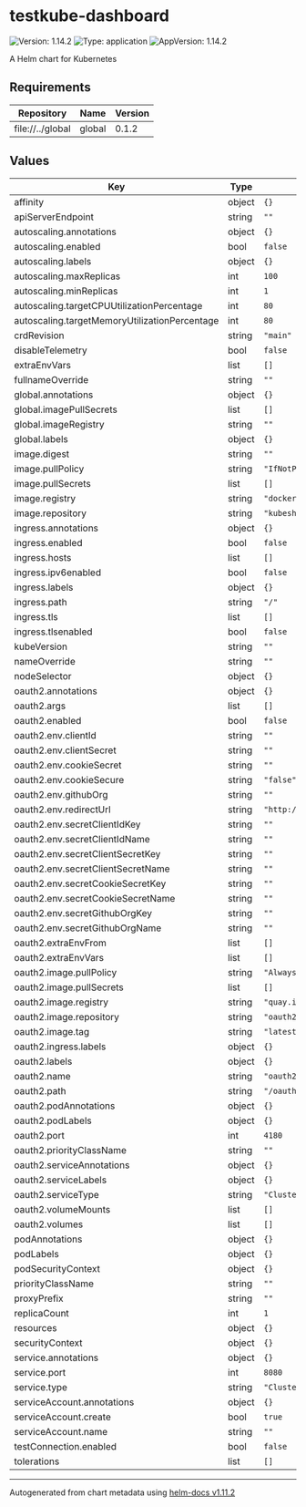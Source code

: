 # testkube-dashboard

![Version: 1.14.2](https://img.shields.io/badge/Version-1.14.2-informational?style=flat-square) ![Type: application](https://img.shields.io/badge/Type-application-informational?style=flat-square) ![AppVersion: 1.14.2](https://img.shields.io/badge/AppVersion-1.14.2-informational?style=flat-square)

A Helm chart for Kubernetes

## Requirements

| Repository | Name | Version |
|------------|------|---------|
| file://../global | global | 0.1.2 |

## Values

| Key | Type | Default | Description |
|-----|------|---------|-------------|
| affinity | object | `{}` |  |
| apiServerEndpoint | string | `""` |  |
| autoscaling.annotations | object | `{}` |  |
| autoscaling.enabled | bool | `false` |  |
| autoscaling.labels | object | `{}` |  |
| autoscaling.maxReplicas | int | `100` |  |
| autoscaling.minReplicas | int | `1` |  |
| autoscaling.targetCPUUtilizationPercentage | int | `80` |  |
| autoscaling.targetMemoryUtilizationPercentage | int | `80` |  |
| crdRevision | string | `"main"` |  |
| disableTelemetry | bool | `false` |  |
| extraEnvVars | list | `[]` |  |
| fullnameOverride | string | `""` |  |
| global.annotations | object | `{}` |  |
| global.imagePullSecrets | list | `[]` |  |
| global.imageRegistry | string | `""` |  |
| global.labels | object | `{}` |  |
| image.digest | string | `""` |  |
| image.pullPolicy | string | `"IfNotPresent"` |  |
| image.pullSecrets | list | `[]` |  |
| image.registry | string | `"docker.io"` |  |
| image.repository | string | `"kubeshop/testkube-dashboard"` |  |
| ingress.annotations | object | `{}` |  |
| ingress.enabled | bool | `false` |  |
| ingress.hosts | list | `[]` |  |
| ingress.ipv6enabled | bool | `false` |  |
| ingress.labels | object | `{}` |  |
| ingress.path | string | `"/"` |  |
| ingress.tls | list | `[]` |  |
| ingress.tlsenabled | bool | `false` |  |
| kubeVersion | string | `""` |  |
| nameOverride | string | `""` |  |
| nodeSelector | object | `{}` |  |
| oauth2.annotations | object | `{}` |  |
| oauth2.args | list | `[]` |  |
| oauth2.enabled | bool | `false` |  |
| oauth2.env.clientId | string | `""` |  |
| oauth2.env.clientSecret | string | `""` |  |
| oauth2.env.cookieSecret | string | `""` |  |
| oauth2.env.cookieSecure | string | `"false"` |  |
| oauth2.env.githubOrg | string | `""` |  |
| oauth2.env.redirectUrl | string | `"http://testkube.example.com/oauth2/callback"` |  |
| oauth2.env.secretClientIdKey | string | `""` |  |
| oauth2.env.secretClientIdName | string | `""` |  |
| oauth2.env.secretClientSecretKey | string | `""` |  |
| oauth2.env.secretClientSecretName | string | `""` |  |
| oauth2.env.secretCookieSecretKey | string | `""` |  |
| oauth2.env.secretCookieSecretName | string | `""` |  |
| oauth2.env.secretGithubOrgKey | string | `""` |  |
| oauth2.env.secretGithubOrgName | string | `""` |  |
| oauth2.extraEnvFrom | list | `[]` |  |
| oauth2.extraEnvVars | list | `[]` |  |
| oauth2.image.pullPolicy | string | `"Always"` |  |
| oauth2.image.pullSecrets | list | `[]` |  |
| oauth2.image.registry | string | `"quay.io"` |  |
| oauth2.image.repository | string | `"oauth2-proxy/oauth2-proxy"` |  |
| oauth2.image.tag | string | `"latest"` |  |
| oauth2.ingress.labels | object | `{}` |  |
| oauth2.labels | object | `{}` |  |
| oauth2.name | string | `"oauth2-proxy"` |  |
| oauth2.path | string | `"/oauth2"` |  |
| oauth2.podAnnotations | object | `{}` |  |
| oauth2.podLabels | object | `{}` |  |
| oauth2.port | int | `4180` |  |
| oauth2.priorityClassName | string | `""` |  |
| oauth2.serviceAnnotations | object | `{}` |  |
| oauth2.serviceLabels | object | `{}` |  |
| oauth2.serviceType | string | `"ClusterIP"` |  |
| oauth2.volumeMounts | list | `[]` |  |
| oauth2.volumes | list | `[]` |  |
| podAnnotations | object | `{}` |  |
| podLabels | object | `{}` |  |
| podSecurityContext | object | `{}` |  |
| priorityClassName | string | `""` |  |
| proxyPrefix | string | `""` |  |
| replicaCount | int | `1` |  |
| resources | object | `{}` |  |
| securityContext | object | `{}` |  |
| service.annotations | object | `{}` |  |
| service.port | int | `8080` |  |
| service.type | string | `"ClusterIP"` |  |
| serviceAccount.annotations | object | `{}` |  |
| serviceAccount.create | bool | `true` |  |
| serviceAccount.name | string | `""` |  |
| testConnection.enabled | bool | `false` |  |
| tolerations | list | `[]` |  |

----------------------------------------------
Autogenerated from chart metadata using [helm-docs v1.11.2](https://github.com/norwoodj/helm-docs/releases/v1.11.2)
